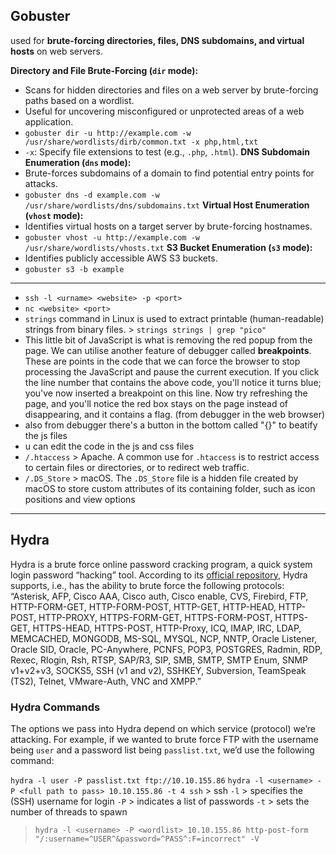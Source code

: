 ## Gobuster
used for **brute-forcing directories, files, DNS subdomains, and virtual hosts** on web servers.

**Directory and File Brute-Forcing (`dir` mode):**
- Scans for hidden directories and files on a web server by brute-forcing paths based on a wordlist.
- Useful for uncovering misconfigured or unprotected areas of a web application.
- `gobuster dir -u http://example.com -w /usr/share/wordlists/dirb/common.txt -x php,html,txt`
- `-x`: Specify file extensions to test (e.g., `.php`, `.html`).
**DNS Subdomain Enumeration (`dns` mode):**
- Brute-forces subdomains of a domain to find potential entry points for attacks.
- `gobuster dns -d example.com -w /usr/share/wordlists/dns/subdomains.txt`
**Virtual Host Enumeration (`vhost` mode):**
- Identifies virtual hosts on a target server by brute-forcing hostnames.
- `gobuster vhost -u http://example.com -w /usr/share/wordlists/vhosts.txt`
**S3 Bucket Enumeration (`s3` mode):**
- Identifies publicly accessible AWS S3 buckets.
- `gobuster s3 -b example`
---------
- `ssh -l <urname> <website> -p <port>`
- `nc <website> <port>`
- `strings` command in Linux is used to extract printable (human-readable) strings from binary files. > `strings strings | grep "pico"`
- This little bit of JavaScript is what is removing the red popup from the page. We can utilise another feature of debugger called **breakpoints**. These are points in the code that we can force the browser to stop processing the JavaScript and pause the current execution. If you click the line number that contains the above code, you'll notice it turns blue; you've now inserted a breakpoint on this line. Now try refreshing the page, and you'll notice the red box stays on the page instead of disappearing, and it contains a flag. (from debugger in the web browser)
- also from debugger there's a button in the bottom called "{}" to beatify the js files
- u can edit the code in the js and css files
- `/.htaccess` > Apache. A common use for `.htaccess` is to restrict access to certain files or directories, or to redirect web traffic.
- `/.DS_Store` > macOS. The `.DS_Store` file is a hidden file created by macOS to store custom attributes of its containing folder, such as icon positions and view options

---
## Hydra
Hydra is a brute force online password cracking program, a quick system login password “hacking” tool.
According to its [official repository](https://github.com/vanhauser-thc/thc-hydra), Hydra supports, i.e., has the ability to brute force the following protocols: “Asterisk, AFP, Cisco AAA, Cisco auth, Cisco enable, CVS, Firebird, FTP, HTTP-FORM-GET, HTTP-FORM-POST, HTTP-GET, HTTP-HEAD, HTTP-POST, HTTP-PROXY, HTTPS-FORM-GET, HTTPS-FORM-POST, HTTPS-GET, HTTPS-HEAD, HTTPS-POST, HTTP-Proxy, ICQ, IMAP, IRC, LDAP, MEMCACHED, MONGODB, MS-SQL, MYSQL, NCP, NNTP, Oracle Listener, Oracle SID, Oracle, PC-Anywhere, PCNFS, POP3, POSTGRES, Radmin, RDP, Rexec, Rlogin, Rsh, RTSP, SAP/R3, SIP, SMB, SMTP, SMTP Enum, SNMP v1+v2+v3, SOCKS5, SSH (v1 and v2), SSHKEY, Subversion, TeamSpeak (TS2), Telnet, VMware-Auth, VNC and XMPP.”
### Hydra Commands
The options we pass into Hydra depend on which service (protocol) we’re attacking. For example, if we wanted to brute force FTP with the username being `user` and a password list being `passlist.txt`, we’d use the following command:

`hydra -l user -P passlist.txt ftp://10.10.155.86`
`hydra -l <username> -P <full path to pass> 10.10.155.86 -t 4 ssh` > ssh
`-l` > specifies the (SSH) username for login
`-P` > indicates a list of passwords
`-t` > sets the number of threads to spawn

> `hydra -l <username> -P <wordlist> 10.10.155.86 http-post-form "/:username=^USER^&password=^PASS^:F=incorrect" -V`

